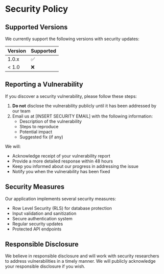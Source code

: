 # Security Policy

## Supported Versions

We currently support the following versions with security updates:

| Version | Supported          |
| ------- | ------------------ |
| 1.0.x   | :white_check_mark: |
| < 1.0   | :x:                |

## Reporting a Vulnerability

If you discover a security vulnerability, please follow these steps:

1. **Do not** disclose the vulnerability publicly until it has been addressed by our team
2. Email us at [INSERT SECURITY EMAIL] with the following information:
   - Description of the vulnerability
   - Steps to reproduce
   - Potential impact
   - Suggested fix (if any)

We will:
- Acknowledge receipt of your vulnerability report
- Provide a more detailed response within 48 hours
- Keep you informed about our progress in addressing the issue
- Notify you when the vulnerability has been fixed

## Security Measures

Our application implements several security measures:

- Row Level Security (RLS) for database protection
- Input validation and sanitization
- Secure authentication system
- Regular security updates
- Protected API endpoints

## Responsible Disclosure

We believe in responsible disclosure and will work with security researchers to address vulnerabilities in a timely manner. We will publicly acknowledge your responsible disclosure if you wish. 